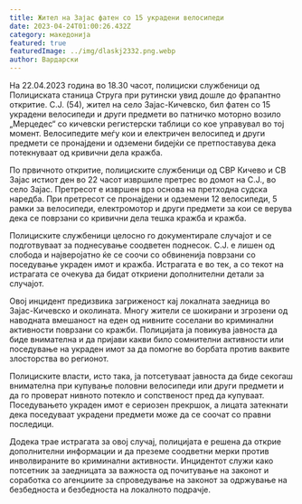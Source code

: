 ```yaml
---
title: Жител на Зајас фатен со 15 украдени велосипеди
date: 2023-04-24T01:00:26.432Z
category: македонија
featured: true
featuredImage: ../img/dlaskj2332.png.webp
author: Вардарски
---
```


На 22.04.2023 година во 18.30 часот, полициски службеници од Полициската станица Струга при рутински увид дошле до фрапантно откритие. С.Ј. (54), жител на село Зајас-Кичевско, бил фатен со 15 украдени велосипеди и други предмети во патничко моторно возило „Мерцедес“ со кичевски регистерски таблици со кое управувал во тој момент. Велосипедите меѓу кои и електричен велосипед и други предмети се пронајдени и одземени бидејќи се претпоставува дека потекнуваат од кривични дела кражба.

По првичното откритие, полициските службеници од СВР Кичево и СВ Зајас истиот ден во 22 часот извршиле претрес во домот на С.Ј., во село Зајас. Претресот е извршен врз основа на претходна судска наредба. При претресот се пронајдени и одземени 12 велосипеди, 5 рамки за велосипеди, електромотор и други предмети за кои се верува дека се поврзани со кривични дела тешка кражба и кражба.

Полициските службеници целосно го документирале случајот и се подготвуваат за поднесување соодветен поднесок. С.Ј. е лишен од слобода и најверојатно ќе се соочи со обвиненија поврзани со поседување украден имот и кражба. Истрагата е во тек, а со текот на истрагата се очекува да бидат откриени дополнителни детали за случајот.

Овој инцидент предизвика загриженост кај локалната заедница во Зајас-Кичевско и околината. Многу жители се шокирани и згрозени од наводната вмешаност на еден од нивните соселани во криминални активности поврзани со кражби. Полицијата ја повикува јавноста да биде внимателна и да пријави какви било сомнителни активности или поседување на украден имот за да помогне во борбата против ваквите злосторства во регионот.

Полициските власти, исто така, ја потсетуваат јавноста да биде секогаш внимателна при купување половни велосипеди или други предмети и да го проверат нивното потекло и сопственост пред да купуваат. Поседувањето украден имот е сериозен прекршок, а лицата затекнати дека поседуваат украдени предмети може да се соочат со правни последици.

Додека трае истрагата за овој случај, полицијата е решена да открие дополнителни информации и да преземе соодветни мерки против инволвираните во криминални активности. Инцидентот служи како потсетник за заедницата за важноста од почитување на законот и соработка со агенциите за спроведување на законот за одржување на безбедноста и безбедноста на локалното подрачје.

